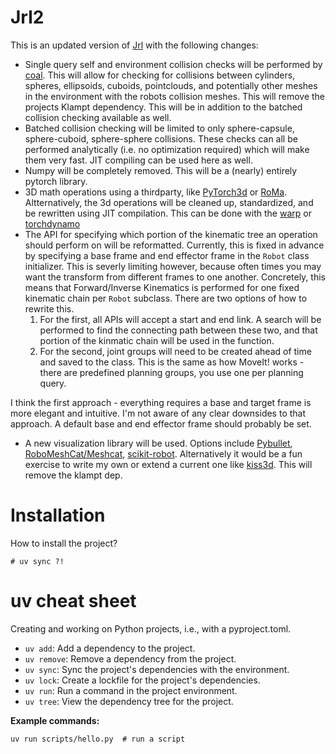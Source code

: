 # Jrl2
This is an updated version of [Jrl](https://github.com/jstmn) with the following changes:
* Single query self and environment collision checks will be performed by [coal](https://github.com/coal-library/coal). This will allow for checking for collisions between cylinders, spheres, ellipsoids, cuboids, pointclouds, and potentially other meshes in the environment with the robots collision meshes. This will remove the projects Klampt dependency. This will be in addition to the batched collision checking available as well.
* Batched collision checking will be limited to only sphere-capsule, sphere-cuboid, sphere-sphere collisions. These checks can all be performed analytically (i.e. no optimization required) which will make them very fast. JIT compiling can be used here as well.
* Numpy will be completely removed. This will be a (nearly) entirely pytorch library.
* 3D math operations using a thirdparty, like [PyTorch3d](https://pytorch3d.org/) or [RoMa](https://naver.github.io/roma/). Altternatively, the 3d operations will be cleaned up, standardized, and be rewritten using JIT compilation. This can be done with the [warp](https://github.com/NVIDIA/warp) or [torchdynamo](https://github.com/pytorch/torchdynamo)
* The API for specifying which portion of the kinematic tree an operation should perform on will be reformatted. Currently, this is fixed in advance by specifying a base frame and end effector frame in the `Robot` class initializer. This is severly limiting however, because often times you may want the transform from different frames to one another. Concretely, this means that Forward/Inverse Kinematics is performed for one fixed kinematic chain per `Robot` subclass. There are two options of how to rewrite this. 
  1. For the first, all APIs will accept a start and end link. A search will be performed to find the connecting path between these two, and that portion of the kinmatic chain will be used in the function. 
  2. For the second, joint groups will need to be created ahead of time and saved to the class. This is the same as how MoveIt! works - there are predefined planning groups, you use one per planning query. 

 I think the first approach - everything requires a base and target frame is more elegant and intuitive. I'm not aware of any clear downsides to that approach. A default base and end effector frame should probably be set.
* A new visualization library will be used. Options include [Pybullet](Pybullet), [RoboMeshCat/Meshcat](https://github.com/petrikvladimir/RoboMeshCat), [scikit-robot](https://github.com/iory/scikit-robot). Alternatively it would be a fun exercise to write my own or extend a current one like [kiss3d](kiss3d). This will remove the klampt dep.



# Installation

How to install the project?
```
# uv sync ?!
```

# uv cheat sheet

Creating and working on Python projects, i.e., with a pyproject.toml.

- `uv add`: Add a dependency to the project.
- `uv remove`: Remove a dependency from the project.
- `uv sync`: Sync the project's dependencies with the environment.
- `uv lock`: Create a lockfile for the project's dependencies.
- `uv run`: Run a command in the project environment.
- `uv tree`: View the dependency tree for the project.


**Example commands:**
```
uv run scripts/hello.py  # run a script
```
